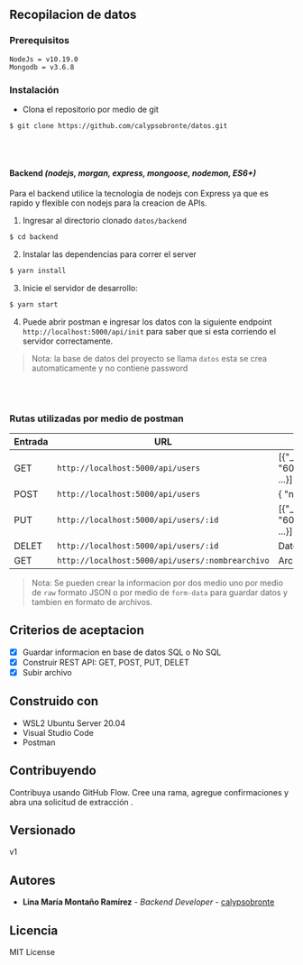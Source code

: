 ## Recopilacion de datos

### Prerequisitos

```
NodeJs = v10.19.0
Mongodb = v3.6.8
```

### Instalación

* Clona el repositorio por medio de git
```bash
$ git clone https://github.com/calypsobronte/datos.git
```

<br>
<br>

#### Backend *(nodejs, morgan, express, mongoose, nodemon, ES6+)*
Para el backend utilice la tecnologia de nodejs con Express ya que es rapido y flexible con nodejs para la creacion de APIs.

1. Ingresar al directorio clonado `datos/backend`

```bash
$ cd backend
```

2. Instalar las dependencias para correr el server

```bash
$ yarn install
```

3. Inicie el servidor de desarrollo:
```bash
$ yarn start
```

4. Puede abrir postman e ingresar los datos con la siguiente endpoint  `http://localhost:5000/api/init` para saber que si esta corriendo el servidor correctamente.

  > Nota: la base de datos del proyecto se llama `datos` esta se crea automaticamente y no contiene password

<br>
<br>


### Rutas utilizadas por medio de postman
|  Entrada   |     URL    |  Salida   |
| ---------- | ---------- | ---------- |
| GET   | `http://localhost:5000/api/users`   | [{"_id": "60aab107a5f8771375cfa33e", ...}] |
| POST   | `http://localhost:5000/api/users`   | { "nombre": "Lina", ...} |
| PUT   | `http://localhost:5000/api/users/:id`   | [{"_id": "60aab107a5f8771375cfa33e", ...}] |
| DELET   | `http://localhost:5000/api/users/:id`   | Datos eliminado con exito |
| GET   | `http://localhost:5000/api/users/:nombrearchivo`   | Archivo encintrado visual |

> Nota: Se pueden crear la informacion por dos medio uno por medio de `raw` formato JSON o por medio de `form-data` para guardar datos y tambien en formato de archivos.

## Criterios de aceptacion
- [x] Guardar informacion en base de datos SQL o No SQL
- [x] Construir REST API: GET, POST, PUT, DELET
- [x] Subir archivo

## Construido con

* WSL2 Ubuntu Server 20.04
* Visual Studio Code
* Postman

## Contribuyendo

Contribuya usando GitHub Flow. Cree una rama, agregue confirmaciones y abra una solicitud de extracción .

## Versionado

v1

## Autores

* **Lina María Montaño Ramírez** - *Backend Developer* - [calypsobronte](https://github.com/calypsobronte)


## Licencia

 MIT License 

